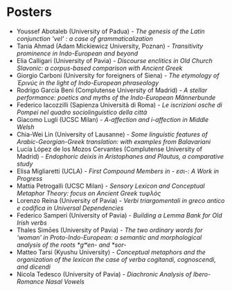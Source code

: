 # Posters

- Youssef	Abotaleb (University of Padua) - *The genesis of the Latin conjunction 'vel' : a case of grammaticalization*
- Tania	Ahmad (Adam Mickiewicz University, Poznan) - *Transitivity prominence in Indo-European and beyond*
- Elia	Calligari (University of Pavia) - *Discourse enclitics in Old Church Slavonic: a corpus-based comparison with Ancient Greek*
- Giorgio	Carboni (University for foreigners of Siena) - *The etymology of Ἐρινύς in the light of Indo-European phraseology*
- Rodrigo	García Beni (Complutense University of Madrid) - *A stellar performance: poetics and myths of the Indo-European Männerbunde*
- Federico	Iacozzilli (Sapienza Università di Roma) - *Le iscrizioni osche di Pompei nel quadro sociolinguistico della città*
- Giacomo Lugli (UCSC Milan) - *A-affection and i-affection in Middle Welsh*
- Chia-Wei Lin (University of Lausanne) - *Some linguistic features of Arabic-Georgian-Greek translation: with examples from Balavariani*
- Lucía	López de los Mozos Cervantes (Complutense University of Madrid) - *Endophoric deixis in Aristophanes and Plautus, a comparative study*
- Elisa Migliaretti (UCLA) - *First Compound Members in - εσι-: A Work in Progress*
- Mattia	Petrogalli (UCSC Milan) - *Sensory Lexicon and Conceptual Metaphor Theory: focus on Ancient Greek τυφλός*
- Lorenzo Reina (University of Pavia) - *Verbi triargomentali in greco antico e codifica in Universal Dependencies*
- Federico Samperi (University of Pavia) - *Building a Lemma Bank for Old Irish verbs*
- Thales Simōes (University of Pavia) - *The two ordinary words for ‘woman’ in Proto-Indo-European: a semantic and morphological analysis of the roots \*gʷen- and \*sor-*
- Matteo	Tarsi (Kyushu University) - *Conceptual metaphors and the organization of the lexicon the case of verba cogitandi, cognoscendi, and dicendi*
- Nicola Tedesco (University of Pavia) - *Diachronic Analysis of Ibero-Romance Nasal Vowels*

